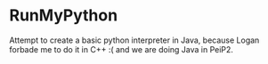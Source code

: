 # RunMyPython

Attempt to create a basic python interpreter in Java, because Logan forbade me to do it in C++ :( and we are doing Java in PeiP2.
